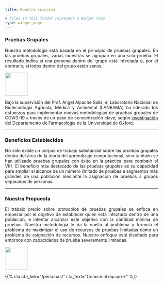 ```yaml
---
title: Nuestra solución

# Files in this folder represent a Widget Page
type: widget_page
---
```


<h3>Pruebas Grupales</h3>

<p style='text-align: justify'>Nuestra metodología está basada en el principio de pruebas grupales. En las pruebas grupales, varias muestras se agrupan en una sola prueba. El resultado indica si una persona dentro del grupo está infectada o, por el contrario, si todos dentro del grupo están sanos.</p>

<img src='../uploads/pruebasgrupales.png' height="75"/>

<p style='text-align: justify'>Bajo la supervisión del Prof. Ángel Alpuche Solís, el Laboratorio Nacional de Biotecnología Agrícola, Médica y Ambiental (LANBAMA) ha liderado los esfuerzos para implementar nuevas metodologías de pruebas grupales de COVID-19 a través de un paso de concentración clave, según <a href='https://academic.oup.com/clinchem/article/67/5/797/6211384?login=true' target='_blank'>investigación</a> del Departamento de Farmacología de la Universidad de Oxford.</p>

<hr>

<h3>Beneficios Establecidos</h3>

<p style='text-align: justify'>No sólo existe un corpus de trabajo substancial sobre las pruebas grupales dentro del área de la teoría del aprendizaje computacional, sino también se han utilizado pruebas grupales con éxito en la práctica para combatir el VIH. El beneficio más destacado de las pruebas grupales es su capacidad para ampliar el alcance de un número limitado de pruebas a segmentos más grandes de una población mediante la asignación de pruebas a grupos separados de personas.</p>

<hr>

<h3>Nuestra Propuesta</h3>

<p style='text-align: justify'>El trabajo previo sobre protocolos de pruebas grupales se enfoca en empezar por el objetivo de establecer quién está infectado dentro de una población, e intentar alcanzar este objetivo con la cantidad mínima de pruebas. Nuestra metodología le da la vuelta al problema y formula el problema de maximizar el uso de recursos de pruebas limitadas como un problema de asignación de recursos. Nuestro enfoque está diseñado para entornos con capacidades de prueba severamente limitadas.</p>

<img src='../uploads/steps.png' height="75"/>

{{% cta cta_link="/personas/" cta_text="Conoce al equipo→" %}}
